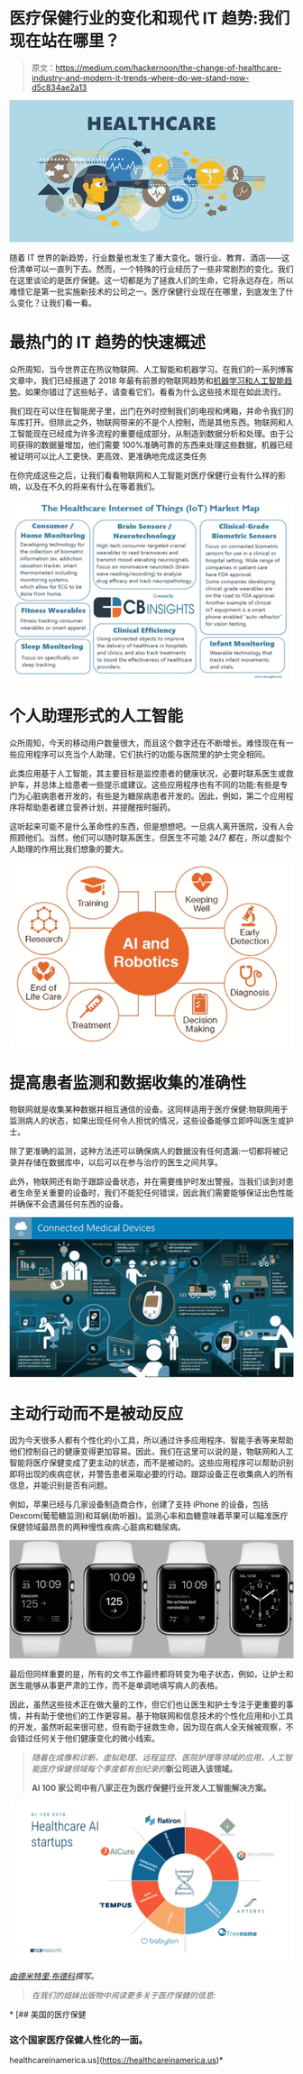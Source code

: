 # 医疗保健行业的变化和现代 IT 趋势:我们现在站在哪里？

> 原文：<https://medium.com/hackernoon/the-change-of-healthcare-industry-and-modern-it-trends-where-do-we-stand-now-d5c834ae2a13>

![](img/665ec50554c8c5562b71ca0eeb0963a3.png)

随着 IT 世界的新趋势，行业数量也发生了重大变化。银行业、教育、酒店——这份清单可以一直列下去。然而，一个特殊的行业经历了一些非常剧烈的变化，我们在这里谈论的是医疗保健。这一切都是为了拯救人们的生命，它将永远存在，所以难怪它是第一批实施新技术的公司之一。医疗保健行业现在在哪里，到底发生了什么变化？让我们看一看。

# 最热门的 IT 趋势的快速概述

众所周知，当今世界正在热议物联网、人工智能和机器学习。在我们的一系列博客文章中，我们已经报道了 2018 年最有前景的物联网趋势和[机器学习和人工智能趋势](https://dashbouquet.com/blog/web-development/machine-learning-and-ai-trends-for-2018-what-to-expect)。如果你错过了这些帖子，请查看它们，看看为什么这些技术现在如此流行。

我们现在可以住在智能房子里，出门在外时控制我们的电视和烤箱，并命令我们的车库打开。但除此之外，物联网带来的不是个人控制，而是其他东西。物联网和人工智能现在已经成为许多流程的重要组成部分，从制造到数据分析和处理。由于公司获得的数据量增加，他们需要 100%准确可靠的东西来处理这些数据，机器已经被证明可以比人工更快、更高效、更准确地完成这类任务

在你完成这些之后，让我们看看物联网和人工智能对医疗保健行业有什么样的影响，以及在不久的将来有什么在等着我们。

[![](img/3ec5f2e22607d508f55c1651f28a7e7f.png)](https://www.cbinsights.com/research/iot-healthcare-market-map-company-list/)

# 个人助理形式的人工智能

众所周知，今天的移动用户数量很大，而且这个数字还在不断增长。难怪现在有一些应用程序可以充当个人助理，它们执行的功能与医院里的护士完全相同。

此类应用基于人工智能，其主要目标是监控患者的健康状况，必要时联系医生或救护车，并总体上给患者一些提示或建议。这些应用程序也有不同的功能:有些是专门为心脏病患者开发的，有些是为糖尿病患者开发的。因此，例如，第二个应用程序将帮助患者建立营养计划，并提醒按时服药。

这听起来可能不是什么革命性的东西，但是想想吧。一旦病人离开医院，没有人会照顾他们。当然，他们可以随时联系医生，但医生不可能 24/7 都在，所以虚拟个人助理的作用比我们想象的要大。

[![](img/abe5bd624cd846680bb0d3390d64f865.png)](https://www.pwc.com/gx/en/industries/healthcare/publications/ai-robotics-new-health/transforming-healthcare.html)

# 提高患者监测和数据收集的准确性

物联网就是收集某种数据并相互通信的设备。这同样适用于医疗保健:物联网用于监测病人的状态，如果出现任何令人担忧的情况，这些设备能够立即呼叫医生或护士。

除了更准确的监测，这种方法还可以确保病人的数据没有任何遗漏:一切都将被记录并存储在数据库中，以后可以在参与治疗的医生之间共享。

此外，物联网还有助于跟踪设备状态，并在需要维护时发出警报。当我们谈到对患者生命至关重要的设备时，我们不能犯任何错误，因此我们需要能够保证出色性能并确保不会遗漏任何东西的设备。

![](img/38ec85f4ec8807db5705a749e44b5957.png)

# 主动行动而不是被动反应

因为今天很多人都有个性化的小工具，所以通过许多应用程序、智能手表等来帮助他们控制自己的健康变得更加容易。因此，我们在这里可以说的是，物联网和人工智能将医疗保健变成了更主动的状态，而不是被动的。这些应用程序可以帮助识别即将出现的疾病症状，并警告患者采取必要的行动。跟踪设备正在收集病人的所有信息，并能识别是否有问题。

例如，苹果已经与几家设备制造商合作，创建了支持 iPhone 的设备，包括 Dexcom(葡萄糖监测)和耳蜗(助听器)。监测心率和血糖意味着苹果可以瞄准医疗保健领域最昂贵的两种慢性疾病:心脏病和糖尿病。

[![](img/734f966fa95105272c5150caa4db4ea1.png)](https://www.cbinsights.com/research/apple-health-care-strategy-apps-expert-research/)

最后但同样重要的是，所有的文书工作最终都将转变为电子状态，例如，让护士和医生能够从事更严肃的工作，而不是单调地填写病人的表格。

因此，虽然这些技术正在做大量的工作，但它们也让医生和护士专注于更重要的事情，并有助于使他们的工作更容易。基于物联网和信息技术的个性化应用和小工具的开发，虽然听起来很可悲，但有助于拯救生命，因为现在病人全天候被观察，不会错过任何关于他们健康变化的微小线索。

> *随着在成像和诊断、虚拟助理、远程监控、医院护理等领域的应用，人工智能医疗保健领域每个季度都有创纪录的*[](https://www.cbinsights.com/research/healthcare-ai-startup-boom-expert-research/)**新公司进入该领域。**
> 
> **AI 100 家公司中有八家正在为医疗保健行业开发人工智能解决方案。**

*[![](img/76e0d50eb87c3d6e5177a99891ed978a.png)](https://www.cbinsights.com/research/artificial-intelligence-top-startups/)*

*[由德米特里·布德科](https://www.linkedin.com/in/dmitrybudko/%5C)撰写。*

> *在我们的姐妹出版物中阅读更多关于医疗保健的信息:*

*[](https://healthcareinamerica.us) [## 美国的医疗保健

### 这个国家医疗保健人性化的一面。

healthcareinamerica.us](https://healthcareinamerica.us)*